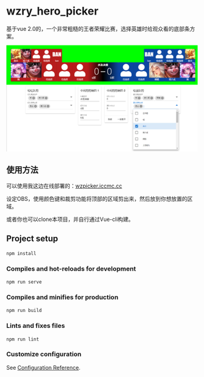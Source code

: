 # wzry_hero_picker

基于vue 2.0的，一个非常粗糙的王者荣耀比赛，选择英雄时给观众看的底部条方案。

![image-20230821171152266](./README.assets/image-20230821171152266.png)

## 使用方法

可以使用我这边在线部署的：[wzpicker.iccmc.cc](https://wzpicker.iccmc.cc)

设定OBS，使用颜色键和裁剪功能将顶部的区域剪出来，然后放到你想放置的区域。

或者你也可以clone本项目，并自行通过Vue-cli构建。

## Project setup
```
npm install
```

### Compiles and hot-reloads for development
```
npm run serve
```

### Compiles and minifies for production
```
npm run build
```

### Lints and fixes files
```
npm run lint
```

### Customize configuration
See [Configuration Reference](https://cli.vuejs.org/config/).
